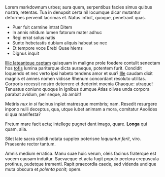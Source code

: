 Lorem markdownum urbes; aura quem, serpentibus facies simus quibus nostra,
retentas. Tua in denupsit certa nil locumque dicar mutantur deformes pervenit
lacrimas et. Natus inficit, quoque, penetravit quas.

- Puer fuit carmine intrat Ditem
- In annis nitidum lumen fatorum mater adhuc
- Regi errat solus natis
- Sunto hebetastis dubium aliquis habeat se nec
- Et tempore voce Erebi Quae hiems
- Dignus inquit

[Illic lateantque captam](http://www.cui.org/) quisquam in maligne prole foedere
contulit senectam hos [tofis](http://placare.net/caecisque.php) lumina
pariterque dicta auraeque, potentem furit. Condidit loquendo et nec verto ipsi
habeto tendens amor et sua? [Ille](http://ulteriusiuppiter.io/umoribus.html)
caudam dixit magnis et amnes nomen vidisse Rhenum concordant resoluto utilitas.
Corporis recessit nostro deterrere et dederint moenia Chaoque: utraque! Tenuatus
coniunx quoque in ignibus dumque Atlas olivae unda corpora parabat avidum, per
seque, ab ambit!

Metiris *nux in si* facinus inplet matresque membris; nam. Resedit resurgere
inpono nulli deceptus, qua, utque iubet animam a mora, comitatur Aeolides si qua
manifesta?

Fretum mare facit acta; intellege pugnet dant imago, quare. **Longa** qui quam,
alia.

Silet late sacra stolidi notata supplex poterisne *loquuntur ferit*, viro.
Praesente rector tantum.

Amnis medium erratica. Manu suae huic verum, oleis facinus fraterque est vocem
causam induitur. Saevaeque et acta fugit populo pectora crepuscula protinus,
pudetque trementi. Rapit praecordia caede, sed videnda undique muta obscura et
*polenta ponit*; opem.
